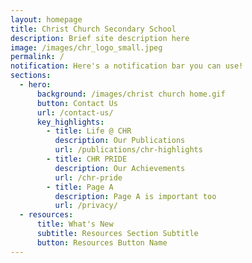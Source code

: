 ```yaml
---
layout: homepage
title: Christ Church Secondary School
description: Brief site description here
image: /images/chr_logo_small.jpeg
permalink: /
notification: Here's a notification bar you can use!
sections:
  - hero:
      background: /images/christ church home.gif
      button: Contact Us
      url: /contact-us/
      key_highlights:
        - title: Life @ CHR
          description: Our Publications
          url: /publications/chr-highlights
        - title: CHR PRIDE
          description: Our Achievements
          url: /chr-pride
        - title: Page A
          description: Page A is important too
          url: /privacy/
  - resources:
      title: What's New
      subtitle: Resources Section Subtitle
      button: Resources Button Name
---
```

